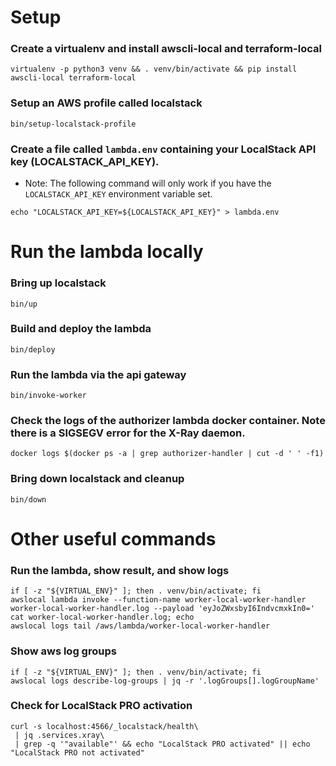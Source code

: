 # Setup

### Create a virtualenv and install awscli-local and terraform-local
```shell
virtualenv -p python3 venv && . venv/bin/activate && pip install awscli-local terraform-local
```

### Setup an AWS profile called localstack
```shell
bin/setup-localstack-profile
```

### Create a file called `lambda.env` containing your LocalStack API key (LOCALSTACK_API_KEY).
* Note:  The following command will only work if you have the `LOCALSTACK_API_KEY` environment variable set.
```shell
echo "LOCALSTACK_API_KEY=${LOCALSTACK_API_KEY}" > lambda.env
```

# Run the lambda locally

### Bring up localstack
```shell
bin/up
```

### Build and deploy the lambda
```shell
bin/deploy
```

### Run the lambda via the api gateway
```shell
bin/invoke-worker
```

### Check the logs of the authorizer lambda docker container.  Note there is a SIGSEGV error for the X-Ray daemon.
```shell
docker logs $(docker ps -a | grep authorizer-handler | cut -d ' ' -f1)   
```

### Bring down localstack and cleanup
```shell
bin/down
```

# Other useful commands

### Run the lambda, show result, and show logs
```shell
if [ -z "${VIRTUAL_ENV}" ]; then . venv/bin/activate; fi
awslocal lambda invoke --function-name worker-local-worker-handler worker-local-worker-handler.log --payload 'eyJoZWxsbyI6IndvcmxkIn0='
cat worker-local-worker-handler.log; echo
awslocal logs tail /aws/lambda/worker-local-worker-handler
```

### Show aws log groups
```shell
if [ -z "${VIRTUAL_ENV}" ]; then . venv/bin/activate; fi
awslocal logs describe-log-groups | jq -r '.logGroups[].logGroupName'
```

### Check for LocalStack PRO activation
```shell
curl -s localhost:4566/_localstack/health\
 | jq .services.xray\
 | grep -q '"available"' && echo "LocalStack PRO activated" || echo "LocalStack PRO not activated"
```
